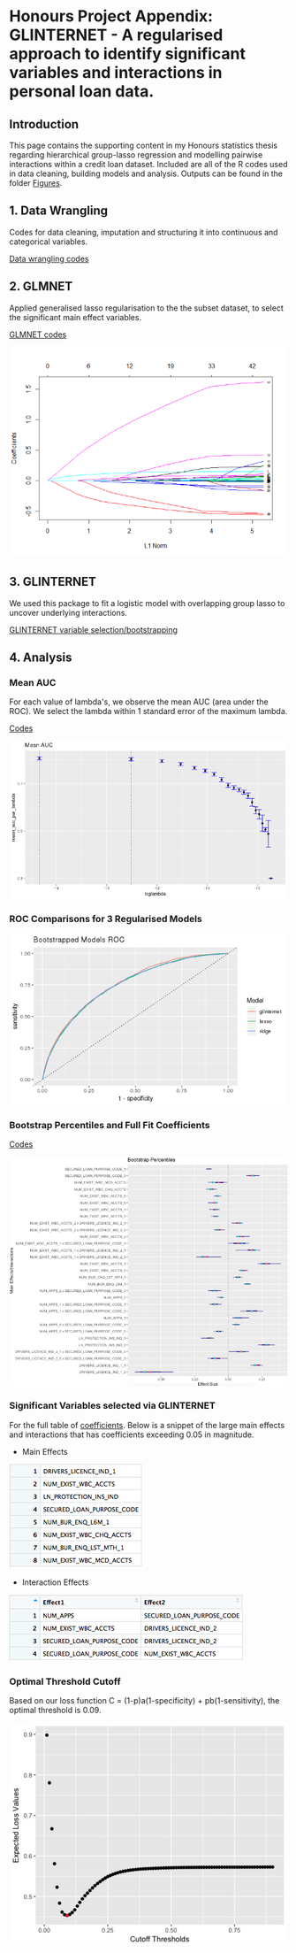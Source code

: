 # Honours Project Appendix: GLINTERNET - A regularised approach to identify significant variables and interactions in personal loan data.

## Introduction
This page contains the supporting content in my Honours statistics thesis regarding hierarchical group-lasso 
regression and modelling pairwise interactions within a credit loan dataset. Included are all of the R codes 
used in data cleaning, building models and analysis. Outputs can be found in the folder 
[Figures](https://github.com/debl9/Honours_glinternet/tree/master/Figures).

## 1. Data Wrangling 
Codes for data cleaning, imputation and structuring it into continuous and categorical variables. 

[Data wrangling codes](https://github.com/debl9/Honours_glinternet/blob/master/Rcodes/code1_data_wrangling.R)

## 2. GLMNET 
Applied generalised lasso regularisation to the the subset dataset, to select the significant main effect 
variables.

[GLMNET codes](https://github.com/debl9/Honours_glinternet/blob/master/Rcodes/code3_glmnet.R)

![GitHub Logo](/Figures/plot_glmnet_lasso.png)

## 3. GLINTERNET
We used this package to fit a logistic model with overlapping group lasso to uncover underlying interactions.

[GLINTERNET variable selection/bootstrapping](https://github.com/debl9/Honours_glinternet/blob/master/Rcodes/code4_glinternet.R)

## 4. Analysis 
### Mean AUC

For each value of lambda's, we observe the mean AUC (area under the ROC). We select the lambda within 1 standard error
of the maximum lambda. 

[Codes](https://github.com/debl9/Honours_glinternet/blob/master/Rcodes/code4_glinternet.R)

![GitHub Logo](/Figures/glint_mean_auc.png)

### ROC Comparisons for 3 Regularised Models

![GitHub Logo](/Figures/bootstrap_models_rocs.png)

### Bootstrap Percentiles and Full Fit Coefficients

[Codes](https://github.com/debl9/Honours_glinternet/blob/master/Rcodes/code6_extractcoefs_analysis.R)

![Percentiles](/Figures/glint_bootstrap_percentiles.png)

### Significant Variables selected via GLINTERNET

For the full table of [coefficients](https://github.com/debl9/Honours_glinternet/blob/master/Rcodes/full_coefs.csv).
Below is a snippet of the large main effects and interactions that has coefficients exceeding 0.05 in magnitude.

- Main Effects

![main_effects](/Figures/glint_main_effects.png)

- Interaction Effects

![Interactions](/Figures/glint_interaction_effects.png)

### Optimal Threshold Cutoff 

Based on our loss function C = (1-p)a(1-specificity) + pb(1-sensitivity), the optimal threshold is 0.09. 

![min_loss](/Figures/expected_loss_function.jpeg)
